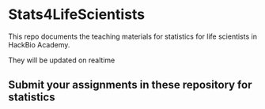 # Stats4LifeScientists

This repo documents the teaching materials for statistics for life scientists in HackBio Academy.

They will be updated on realtime

## Submit your assignments in these repository for statistics
